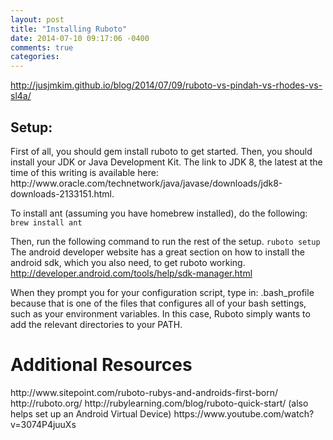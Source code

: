```yaml
---
layout: post
title: "Installing Ruboto"
date: 2014-07-10 09:17:06 -0400
comments: true
categories: 
---
```

http://jusjmkim.github.io/blog/2014/07/09/ruboto-vs-pindah-vs-rhodes-vs-sl4a/
<h2>Setup:</h2>
First of all, you should gem install ruboto to get started. Then, you should install your JDK or Java Development Kit. The link to JDK 8, the latest at the time of this writing is available here: http://www.oracle.com/technetwork/java/javase/downloads/jdk8-downloads-2133151.html. 

To install ant (assuming you have homebrew installed), do the following:
`brew install ant`

Then, run the following command to run the rest of the setup.
`ruboto setup`
The android developer website has a great section on how to install the android sdk, which you also need, to get ruboto working. http://developer.android.com/tools/help/sdk-manager.html

<!-- more -->

When they prompt you for your configuration script, type in: .bash_profile because that is one of the files that configures all of your bash settings, such as your environment variables. In this case, Ruboto simply wants to add the relevant directories to your PATH.

<h1>Additional Resources</h1>
http://www.sitepoint.com/ruboto-rubys-and-androids-first-born/
http://ruboto.org/
http://rubylearning.com/blog/ruboto-quick-start/ (also helps set up an Android Virtual Device)
https://www.youtube.com/watch?v=3074P4juuXs